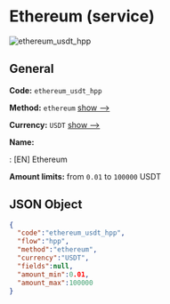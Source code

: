
# Ethereum (service) 
![ethereum_usdt_hpp](https://static.openfintech.io/payment_methods/ethereum_usdt_hpp/logo.svg?w=400&c=v0.59.26#w200)  

## General 
 
**Code:** `ethereum_usdt_hpp` 
 
**Method:** `ethereum` 
 [show -->](/payment-methods/ethereum/) 
 
**Currency:** `USDT` [show -->](/currencies/USDT/) 
 
**Name:** 
 
:	[EN] Ethereum 
 
**Amount limits:** from `0.01` to `100000` USDT 

## JSON Object 

```json
{
  "code":"ethereum_usdt_hpp",
  "flow":"hpp",
  "method":"ethereum",
  "currency":"USDT",
  "fields":null,
  "amount_min":0.01,
  "amount_max":100000
}
```  
